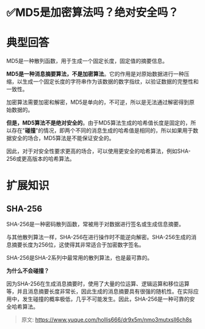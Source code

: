# ✅MD5是加密算法吗？绝对安全吗？


# 典型回答

MD5是一种散列函数，用于生成一个固定长度，固定值的摘要信息。

**MD5是一种消息摘要算法，不是加密算法**。它的作用是对原始数据进行一种压缩，以生成一个固定长度的字符串作为该数据的数字指纹，以验证数据的完整性和一致性。

加密算法需要加密和解密，MD5是单向的，不可逆，所以是无法通过解密得到原始数据的。

**但是，MD5算法不是绝对安全的**。由于MD5算法生成的哈希值长度是固定的，所以存在"**碰撞**"的情况，即两个不同的消息生成的哈希值是相同的，所以如果用于数据安全的场合，MD5算法是不能保证安全的。

因此，对于对安全性要求更高的场合，可以使用更安全的哈希算法，例如SHA-256或更高版本的哈希算法。


# 扩展知识


## SHA-256

SHA-256是一种密码散列函数，常被用于对数据进行签名或生成信息摘要。

与其他散列算法一样，SHA-256在进行操作时不能逆向解密。SHA-256生成的消息摘要长度为256位，这使得其非常适合于加密数字签名。

SHA-256是SHA-2系列中最常用的散列算法，也是最可靠的。

**为什么不会碰撞？**

因为SHA-256在生成消息摘要时，使用了大量的位运算、逻辑运算和移位运算等，并且消息摘要长度非常长，因此生成的消息摘要具有很强的随机性。在实际应用中，发生碰撞的概率极低，几乎不可能发生。因此，SHA-256是一种可靠的安全哈希算法。


> 原文: <https://www.yuque.com/hollis666/dr9x5m/nmo3mutxsll6ch8s>